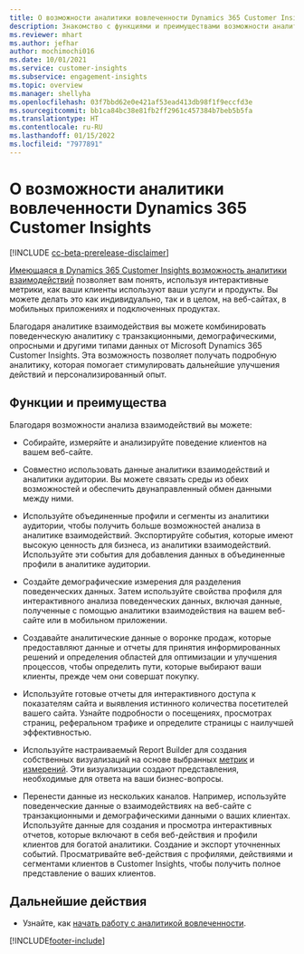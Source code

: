 ```yaml
---
title: О возможности аналитики вовлеченности Dynamics 365 Customer Insights
description: Знакомство с функциями и преимуществами возможности аналитики вовлеченности.
ms.reviewer: mhart
ms.author: jefhar
author: mochimochi016
ms.date: 10/01/2021
ms.service: customer-insights
ms.subservice: engagement-insights
ms.topic: overview
ms.manager: shellyha
ms.openlocfilehash: 03f7bbd62e0e421af53ead413db98f1f9eccfd3e
ms.sourcegitcommit: bb1ca84bc38e81fb2ff2961c457384b7beb5b5fa
ms.translationtype: HT
ms.contentlocale: ru-RU
ms.lasthandoff: 01/15/2022
ms.locfileid: "7977891"
---
```

# <a name="about-dynamics-365-customer-insights-engagement-insights-capability"></a>О возможности аналитики вовлеченности Dynamics 365 Customer Insights 

[!INCLUDE [cc-beta-prerelease-disclaimer](includes/cc-beta-prerelease-disclaimer.md)]

[Имеющаяся в Dynamics 365 Customer Insights возможность аналитики взаимодействий](https://dynamics.microsoft.com/ai/customer-insights/engagement-insights-capability/) позволяет вам понять, используя интерактивные метрики, как ваши клиенты используют ваши услуги и продукты. Вы можете делать это как индивидуально, так и в целом, на веб-сайтах, в мобильных приложениях и подключенных продуктах.

Благодаря аналитике взаимодействия вы можете комбинировать поведенческую аналитику с транзакционными, демографическими, опросными и другими типами данных от Microsoft Dynamics 365 Customer Insights. Эта возможность позволяет получать подробную аналитику, которая помогает стимулировать дальнейшие улучшения действий и персонализированный опыт.

## <a name="features-and-benefits"></a>Функции и преимущества

Благодаря возможности анализа взаимодействий вы можете:

- Собирайте, измеряйте и анализируйте поведение клиентов на вашем веб-сайте.

- Совместно использовать данные аналитики взаимодействий и аналитики аудитории. Вы можете связать среды из обеих возможностей и обеспечить двунаправленный обмен данными между ними.

- Используйте объединенные профили и сегменты из аналитики аудитории, чтобы получить больше возможностей анализа в аналитике взаимодействий. Экспортируйте события, которые имеют высокую ценность для бизнеса, из аналитики взаимодействий. Используйте эти события для добавления данных в объединенные профили в аналитике аудитории.

- Создайте демографические измерения для разделения поведенческих данных. Затем используйте свойства профиля для интерактивного анализа поведенческих данных, включая данные, полученные с помощью аналитики взаимодействия на вашем веб-сайте или в мобильном приложении.

- Создавайте аналитические данные о воронке продаж, которые предоставляют данные и отчеты для принятия информированных решений и определения областей для оптимизации и улучшения процессов, чтобы определить пути, которые выбирают ваши клиенты, прежде чем они совершат покупку. 

-  Используйте готовые отчеты для интерактивного доступа к показателям сайта и выявления истинного количества посетителей вашего сайта. Узнайте подробности о посещениях, просмотрах страниц, реферальном трафике и определите страницы с наилучшей эффективностью.

- Используйте настраиваемый Report Builder для создания собственных визуализаций на основе выбранных [метрик](glossary.md) и [измерений](glossary.md). Эти визуализации создают представления, необходимые для ответа на ваши бизнес-вопросы.

- Перенести данные из нескольких каналов. Например, используйте поведенческие данные о взаимодействиях на веб-сайте с транзакционными и демографическими данными о ваших клиентах. Используйте данные для создания и просмотра интерактивных отчетов, которые включают в себя веб-действия и профили клиентов для богатой аналитики. Создание и экспорт уточненных событий. Просматривайте веб-действия с профилями, действиями и сегментами клиентов в Customer Insights, чтобы получить полное представление о ваших клиентов.

## <a name="next-steps"></a>Дальнейшие действия

- Узнайте, как [начать работу с аналитикой вовлеченности](get-started.md).


[!INCLUDE[footer-include](../includes/footer-banner.md)]
